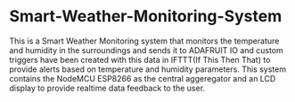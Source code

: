 # Smart-Weather-Monitoring-System
This is a Smart Weather Monitoring system that monitors the temperature and humidity in the surroundings and sends it to ADAFRUIT IO and custom triggers have been created with this data in IFTTT(If This Then That) to provide alerts based on temperature and humidity parameters.
This system contains the NodeMCU ESP8266 as the central aggeregator and an LCD display to provide realtime data feedback to the user.
